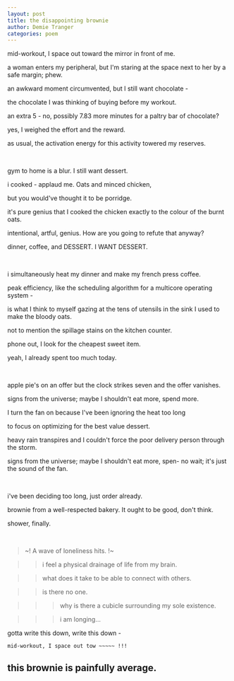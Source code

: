 ```yaml
---
layout: post
title: the disappointing brownie
author: Demie Tranger
categories: poem
---
```


mid-workout, I space out toward the mirror in front of me.

a woman enters my peripheral, but I'm staring at the space next to her by a safe margin; phew.

an awkward moment circumvented, but I still want chocolate - 

the chocolate I was thinking of buying before my workout.

an extra 5 - no, possibly 7.83 more minutes for a paltry bar of chocolate?

yes, I weighed the effort and the reward.

as usual, the activation energy for this activity towered my reserves.

<br>

gym to home is a blur. I still want dessert.

i cooked - applaud me. Oats and minced chicken,

but you would've thought it to be porridge.

it's pure genius that I cooked the chicken exactly to the colour of the burnt oats.

intentional, artful, genius. How are you going to refute that anyway?

dinner, coffee, and DESSERT. I WANT DESSERT.

<br>

i simultaneously heat my dinner and make my french press coffee. 

peak efficiency, like the scheduling algorithm for a multicore operating system -

is what I think to myself gazing at the tens of utensils in the sink I used to make the bloody oats.

not to mention the spillage stains on the kitchen counter.

phone out, I look for the cheapest sweet item. 

yeah, I already spent too much today.

<br>

apple pie's on an offer but the clock strikes seven and the offer vanishes.

signs from the universe; maybe I shouldn't eat more, spend more.

I turn the fan on because I've been ignoring the heat too long 

to focus on optimizing for the best value dessert.

heavy rain transpires and I couldn't force the poor delivery person through the storm.

signs from the universe; maybe I shouldn't eat more, spen- no wait; it's just the sound of the fan.

<br>

i've been deciding too long, just order already.

brownie from a well-respected bakery. It ought to be good, don't think.

shower, finally. 

<br>

> ~! A wave of loneliness hits. !~

>> i feel a physical drainage of life from my brain.

>> what does it take to be able to connect with others.

>> is there no one. 

>>> why is there a cubicle surrounding my sole existence.

>>> i am longing...

gotta write this down, write this down - 

	mid-workout, I space out tow ~~~~~ !!!

## this brownie is painfully average.

